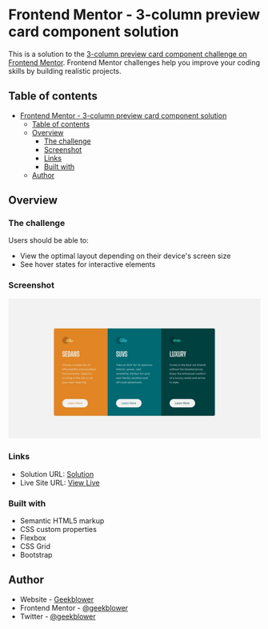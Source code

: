 # Frontend Mentor - 3-column preview card component solution

This is a solution to the [3-column preview card component challenge on Frontend Mentor](https://www.frontendmentor.io/challenges/3column-preview-card-component-pH92eAR2-). Frontend Mentor challenges help you improve your coding skills by building realistic projects.

## Table of contents

- [Frontend Mentor - 3-column preview card component solution](#frontend-mentor---3-column-preview-card-component-solution)
  - [Table of contents](#table-of-contents)
  - [Overview](#overview)
    - [The challenge](#the-challenge)
    - [Screenshot](#screenshot)
    - [Links](#links)
    - [Built with](#built-with)
  - [Author](#author)

## Overview

### The challenge

Users should be able to:

- View the optimal layout depending on their device's screen size
- See hover states for interactive elements

### Screenshot

![Screenshot](./design/desktop-design.jpg)

### Links

- Solution URL: [Solution](https://github.com/geekblower/frontend-mentor-solutions/tree/main/solutions/newbie/03.%203-Column%20Preview%20Card)
- Live Site URL: [View Live](https://geekblower.github.io/frontend-mentor-solutions/solutions/newbie/03.%203-Column%20Preview%20Card/index.html)

### Built with

- Semantic HTML5 markup
- CSS custom properties
- Flexbox
- CSS Grid
- Bootstrap

## Author

- Website - [Geekblower](https://geekblower.gituhub.io/)
- Frontend Mentor - [@geekblower](https://www.frontendmentor.io/profile/geekblower/)
- Twitter - [@geekblower](https://www.twitter.com/geekblower/)

